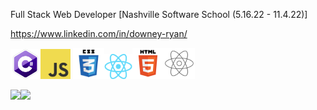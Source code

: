 Full Stack Web Developer [Nashville Software School (5.16.22 - 11.4.22)]


https://www.linkedin.com/in/downey-ryan/

<img src="https://raw.githubusercontent.com/rjdny/rjdny/main/c-logo-icon-18.png" alt="" width="48" height="48" /><img src="https://raw.githubusercontent.com/rjdny/rjdny/main/download.png" alt="" width="48" height="48" />
<img src="https://raw.githubusercontent.com/rjdny/rjdny/main/css3-logo-png-transparent.png" alt="" width="50" height="50" /><img src="https://raw.githubusercontent.com/rjdny/rjdny/main/React-icon.svg.png" alt="" width="45" height="40" /><img src="https://raw.githubusercontent.com/rjdny/rjdny/main/5847f5bdcef1014c0b5e489c.png" alt="" width="50" height="50" /><img src="https://raw.githubusercontent.com/rjdny/rjdny/main/ReactStrapIco.png" alt="" width="50" height="50" />





[![ ](https://github-readme-stats.vercel.app/api/top-langs/?username=rjdny&theme=radical)](https://github.com/anuraghazra/github-readme-stats)![ ](https://github-readme-stats.vercel.app/api?username=rjdny&layout=compact&show_icons=true&theme=radical)

